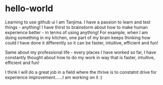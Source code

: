 # hello-world
Learning to use github ui
I am Tanjima. I have a passion to learn and test things - anything! I have thirst to brainstorm about how to make human experience better - in terms of using anything! For example, when I am doing something in my kitchen, one part of my brain keeps thinking how could I have done it differently so it can be faster, intuitive, efficient and fun!

Same about my professional life - every places I have worked so far, I have constantly thought about how to do my work in way that is faster, intuitive, efficient and fun!

I think I will do a great job in a field where the thrive is to constatnt drive for experience improvement......I am working on it :)

